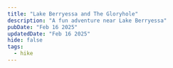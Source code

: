 ```yaml
---
title: "Lake Berryessa and The Gloryhole"
description: "A fun adventure near Lake Berryessa"
pubDate: "Feb 16 2025"
updatedDate: "Feb 16 2025"
hide: false
tags:
  - hike
---
```


